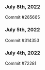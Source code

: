 ### July 8th, 2022

Commit #265665

### July 5th, 2022

Commit #314353


### July 4th, 2022

Commit #72281
